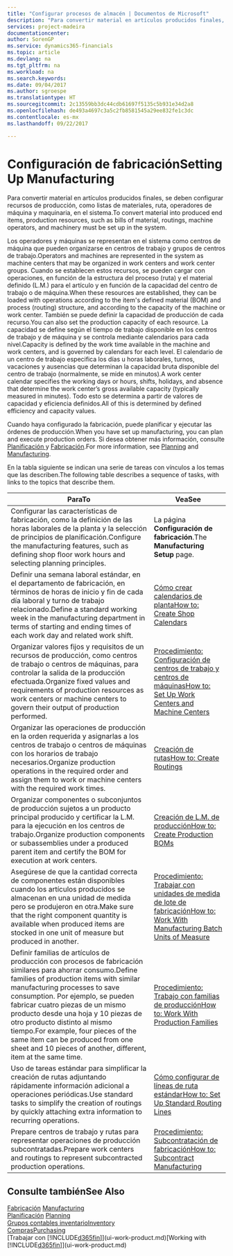 ```yaml
---
title: "Configurar procesos de almacén | Documentos de Microsoft"
description: "Para convertir material en artículos producidos finales, se deben configurar recursos de producción, como listas de materiales, ruta, operadores de máquina y maquinaria, en el sistema."
services: project-madeira
documentationcenter: 
author: SorenGP
ms.service: dynamics365-financials
ms.topic: article
ms.devlang: na
ms.tgt_pltfrm: na
ms.workload: na
ms.search.keywords: 
ms.date: 09/04/2017
ms.author: sgroespe
ms.translationtype: HT
ms.sourcegitcommit: 2c13559bb3dc44cdb61697f5135c5b931e34d2a8
ms.openlocfilehash: de493a4697c3a5c2fb8581545a29ee832fe1c3dc
ms.contentlocale: es-mx
ms.lasthandoff: 09/22/2017

---
```

# <a name="setting-up-manufacturing"></a><span data-ttu-id="9cbd8-103">Configuración de fabricación</span><span class="sxs-lookup"><span data-stu-id="9cbd8-103">Setting Up Manufacturing</span></span>
<span data-ttu-id="9cbd8-104">Para convertir material en artículos producidos finales, se deben configurar recursos de producción, como listas de materiales, ruta, operadores de máquina y maquinaria, en el sistema.</span><span class="sxs-lookup"><span data-stu-id="9cbd8-104">To convert material into produced end items, production resources, such as bills of material, routings, machine operators, and machinery must be set up in the system.</span></span>

<span data-ttu-id="9cbd8-105">Los operadores y máquinas se representan en el sistema como centros de máquina que pueden organizarse en centros de trabajo y grupos de centros de trabajo.</span><span class="sxs-lookup"><span data-stu-id="9cbd8-105">Operators and machines are represented in the system as machine centers that may be organized in work centers and work center groups.</span></span> <span data-ttu-id="9cbd8-106">Cuando se establecen estos recursos, se pueden cargar con operaciones, en función de la estructura del proceso (ruta) y el material definido (L.M.) para el artículo y en función de la capacidad del centro de trabajo o de máquina.</span><span class="sxs-lookup"><span data-stu-id="9cbd8-106">When these resources are established, they can be loaded with operations according to the item's defined material (BOM) and process (routing) structure, and according to the capacity of the machine or work center.</span></span> <span data-ttu-id="9cbd8-107">También se puede definir la capacidad de producción de cada recurso.</span><span class="sxs-lookup"><span data-stu-id="9cbd8-107">You can also set the production capacity of each resource.</span></span> <span data-ttu-id="9cbd8-108">La capacidad se define según el tiempo de trabajo disponible en los centros de trabajo y de máquina y se controla mediante calendarios para cada nivel.</span><span class="sxs-lookup"><span data-stu-id="9cbd8-108">Capacity is defined by the work time available in the machine and work centers, and is governed by calendars for each level.</span></span> <span data-ttu-id="9cbd8-109">El calendario de un centro de trabajo especifica los días u horas laborales, turnos, vacaciones y ausencias que determinan la capacidad bruta disponible del centro de trabajo (normalmente, se mide en minutos).</span><span class="sxs-lookup"><span data-stu-id="9cbd8-109">A work center calendar specifies the working days or hours, shifts, holidays, and absence that determine the work center’s gross available capacity (typically measured in minutes).</span></span> <span data-ttu-id="9cbd8-110">Todo esto se determina a partir de valores de capacidad y eficiencia definidos.</span><span class="sxs-lookup"><span data-stu-id="9cbd8-110">All of this is determined by defined efficiency and capacity values.</span></span>  

<span data-ttu-id="9cbd8-111">Cuando haya configurado la fabricación, puede planificar y ejecutar las órdenes de producción.</span><span class="sxs-lookup"><span data-stu-id="9cbd8-111">When you have set up manufacturing, you can plan and execute production orders.</span></span> <span data-ttu-id="9cbd8-112">Si desea obtener más información, consulte [Planificación ](production-planning.md) y [Fabricación](production-manage-manufacturing.md).</span><span class="sxs-lookup"><span data-stu-id="9cbd8-112">For more information, see [Planning](production-planning.md) and [Manufacturing](production-manage-manufacturing.md).</span></span>  

 <span data-ttu-id="9cbd8-113">En la tabla siguiente se indican una serie de tareas con vínculos a los temas que las describen.</span><span class="sxs-lookup"><span data-stu-id="9cbd8-113">The following table describes a sequence of tasks, with links to the topics that describe them.</span></span>   

|<span data-ttu-id="9cbd8-114">**Para**</span><span class="sxs-lookup"><span data-stu-id="9cbd8-114">**To**</span></span>|<span data-ttu-id="9cbd8-115">**Vea**</span><span class="sxs-lookup"><span data-stu-id="9cbd8-115">**See**</span></span>|  
|------------|-------------|  
|<span data-ttu-id="9cbd8-116">Configurar las características de fabricación, como la definición de las horas laborales de la planta y la selección de principios de planificación.</span><span class="sxs-lookup"><span data-stu-id="9cbd8-116">Configure the manufacturing features, such as defining shop floor work hours and selecting planning principles.</span></span>|<span data-ttu-id="9cbd8-117">La página **Configuración de fabricación**.</span><span class="sxs-lookup"><span data-stu-id="9cbd8-117">The **Manufacturing Setup** page.</span></span>|  
|<span data-ttu-id="9cbd8-118">Definir una semana laboral estándar, en el departamento de fabricación, en términos de horas de inicio y fin de cada día laboral y turno de trabajo relacionado.</span><span class="sxs-lookup"><span data-stu-id="9cbd8-118">Define a standard working week in the manufacturing department in terms of starting and ending times of each work day and related work shift.</span></span>|[<span data-ttu-id="9cbd8-119">Cómo crear calendarios de planta</span><span class="sxs-lookup"><span data-stu-id="9cbd8-119">How to: Create Shop Calendars</span></span>](production-how-to-create-work-center-calendars.md)|  
|<span data-ttu-id="9cbd8-120">Organizar valores fijos y requisitos de un recursos de producción, como centros de trabajo o centros de máquinas, para controlar la salida de la producción efectuada.</span><span class="sxs-lookup"><span data-stu-id="9cbd8-120">Organize fixed values and requirements of production resources as work centers or machine centers to govern their output of production performed.</span></span>|[<span data-ttu-id="9cbd8-121">Procedimiento: Configuración de centros de trabajo y centros de máquinas</span><span class="sxs-lookup"><span data-stu-id="9cbd8-121">How to: Set Up Work Centers and Machine Centers</span></span>](production-how-to-set-up-work-and-machine-centers.md)|
|<span data-ttu-id="9cbd8-122">Organizar las operaciones de producción en la orden requerida y asignarlas a los centros de trabajo o centros de máquinas con los horarios de trabajo necesarios.</span><span class="sxs-lookup"><span data-stu-id="9cbd8-122">Organize production operations in the required order and assign them to work or machine centers with the required work times.</span></span>|[<span data-ttu-id="9cbd8-123">Creación de rutas</span><span class="sxs-lookup"><span data-stu-id="9cbd8-123">How to: Create Routings</span></span>](production-how-to-create-routings.md)|
|<span data-ttu-id="9cbd8-124">Organizar componentes o subconjuntos de producción sujetos a un producto principal producido y certificar la L.M. para la ejecución en los centros de trabajo.</span><span class="sxs-lookup"><span data-stu-id="9cbd8-124">Organize production components or subassemblies under a produced parent item and certify the BOM for execution at work centers.</span></span>|[<span data-ttu-id="9cbd8-125">Creación de L.M. de producción</span><span class="sxs-lookup"><span data-stu-id="9cbd8-125">How to: Create Production BOMs</span></span>](production-how-to-create-production-boms.md)|
|<span data-ttu-id="9cbd8-126">Asegúrese de que la cantidad correcta de componentes están disponibles cuando los artículos producidos se almacenan en una unidad de medida pero se produjeron en otra.</span><span class="sxs-lookup"><span data-stu-id="9cbd8-126">Make sure that the right component quantity is available when produced items are stocked in one unit of measure but produced in another.</span></span>|[<span data-ttu-id="9cbd8-127">Procedimiento: Trabajar con unidades de medida de lote de fabricación</span><span class="sxs-lookup"><span data-stu-id="9cbd8-127">How to: Work With Manufacturing Batch Units of Measure</span></span>](production-how-to-use-the-manufacturing-batch-unit-of-measure.md)|  
|<span data-ttu-id="9cbd8-128">Definir familias de artículos de producción con procesos de fabricación similares para ahorrar consumo.</span><span class="sxs-lookup"><span data-stu-id="9cbd8-128">Define families of production items with similar manufacturing processes to save consumption.</span></span> <span data-ttu-id="9cbd8-129">Por ejemplo, se pueden fabricar cuatro piezas de un mismo producto desde una hoja y 10 piezas de otro producto distinto al mismo tiempo.</span><span class="sxs-lookup"><span data-stu-id="9cbd8-129">For example, four pieces of the same item can be produced from one sheet and 10 pieces of another, different, item at the same time.</span></span>|[<span data-ttu-id="9cbd8-130">Procedimiento: Trabajo con familias de producción</span><span class="sxs-lookup"><span data-stu-id="9cbd8-130">How to: Work With Production Families</span></span>](production-how-work-family.md)|
|<span data-ttu-id="9cbd8-131">Uso de tareas estándar para simplificar la creación de rutas adjuntando rápidamente información adicional a operaciones periódicas.</span><span class="sxs-lookup"><span data-stu-id="9cbd8-131">Use standard tasks to simplify the creation of routings by quickly attaching extra information to recurring operations.</span></span>|[<span data-ttu-id="9cbd8-132">Cómo configurar de líneas de ruta estándar</span><span class="sxs-lookup"><span data-stu-id="9cbd8-132">How to: Set Up Standard Routing Lines</span></span>](production-how-set-up-standard-routing-lines.md)|  
|<span data-ttu-id="9cbd8-133">Prepare centros de trabajo y rutas para representar operaciones de producción subcontratadas.</span><span class="sxs-lookup"><span data-stu-id="9cbd8-133">Prepare work centers and routings to represent subcontracted production operations.</span></span>|[<span data-ttu-id="9cbd8-134">Procedimiento: Subcontratación de fabricación</span><span class="sxs-lookup"><span data-stu-id="9cbd8-134">How to: Subcontract Manufacturing</span></span>](production-how-to-subcontract-manufacturing.md)|  

## <a name="see-also"></a><span data-ttu-id="9cbd8-135">Consulte también</span><span class="sxs-lookup"><span data-stu-id="9cbd8-135">See Also</span></span>
<span data-ttu-id="9cbd8-136">[Fabricación](production-manage-manufacturing.md)  </span><span class="sxs-lookup"><span data-stu-id="9cbd8-136">[Manufacturing](production-manage-manufacturing.md)  </span></span>  
<span data-ttu-id="9cbd8-137">[Planificación](production-planning.md) </span><span class="sxs-lookup"><span data-stu-id="9cbd8-137">[Planning](production-planning.md) </span></span>  
[<span data-ttu-id="9cbd8-138">Grupos contables inventario</span><span class="sxs-lookup"><span data-stu-id="9cbd8-138">Inventory</span></span>](inventory-manage-inventory.md)  
[<span data-ttu-id="9cbd8-139">Compras</span><span class="sxs-lookup"><span data-stu-id="9cbd8-139">Purchasing</span></span>](purchasing-manage-purchasing.md)  
<span data-ttu-id="9cbd8-140">[Trabajar con [!INCLUDE[d365fin](includes/d365fin_md.md)]](ui-work-product.md)</span><span class="sxs-lookup"><span data-stu-id="9cbd8-140">[Working with [!INCLUDE[d365fin](includes/d365fin_md.md)]](ui-work-product.md)</span></span>

